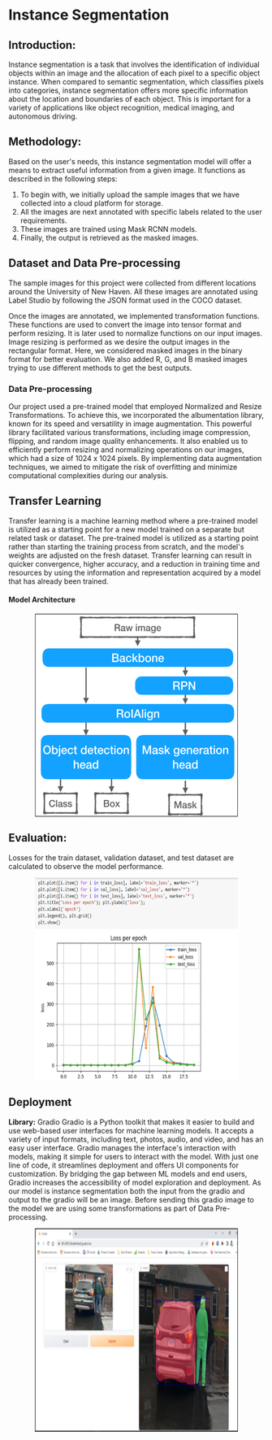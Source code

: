 # Instance Segmentation
## Introduction:
Instance segmentation is a task that involves the identification of individual objects within an image and the allocation of each pixel to a specific object instance. When compared to semantic segmentation, which classifies pixels into categories, instance segmentation offers more specific information about the location and boundaries of each object. This is important for a variety of applications like object recognition, medical imaging, and autonomous driving.

## Methodology:
Based on the user's needs, this instance segmentation model will offer a means to extract useful information from a given image. It functions as described in the following steps:
1. To begin with, we initially upload the sample images that we have collected into a cloud platform for storage.
2. All the images are next annotated with specific labels related to the user requirements.
3. These images are trained using Mask RCNN models.
3. Finally, the output is retrieved as the masked images.

## Dataset and Data Pre-processing
The sample images for this project were collected from different locations around the University of New Haven. All these images are annotated using Label Studio by following the JSON format used in the COCO dataset. 

Once the images are annotated, we implemented transformation functions. These functions are used to convert the image into tensor format and perform resizing. It is later used to normalize functions on our input images.
Image resizing is performed as we desire the output images in the rectangular format. Here, we considered masked images in the binary format for better evaluation. We also added R, G, and B masked images trying to use different methods to get the best outputs.

### Data Pre-processing

Our project used a pre-trained model that employed Normalized and Resize Transformations. To achieve this, we incorporated the albumentation library, known for its speed and versatility in image augmentation. This powerful library facilitated various transformations, including image compression, flipping, and random image quality enhancements. It also enabled us to efficiently perform resizing and normalizing operations on our images, which had a size of 1024 x 1024 pixels. By implementing data augmentation techniques, we aimed to mitigate the risk of overfitting and minimize computational complexities during our analysis.


## Transfer Learning

Transfer learning is a machine learning method where a pre-trained model is utilized as a starting point for a new model trained on a separate but related task or dataset. The pre-trained model is utilized as a starting point rather than starting the training process from scratch, and the model's weights are adjusted on the fresh dataset. Transfer learning can result in quicker convergence, higher accuracy, and a reduction in training time and resources by using the information and representation acquired by a model that has already been trained.


####                    Model Architecture
<p align="center">
<img src="utils/model_architecture.png" alt="Model Architecture" width="400" height="400" align="center" />
          
</p>



## Evaluation: 
Losses for the train dataset, validation dataset, and test dataset are calculated to observe the model performance.
<p align="center">
<img src="utils/losses.png" alt="Losses" width="400" height="400" align="center" />
          
</p>

## Deployment
<b>Library:</b> Gradio
Gradio is a Python toolkit that makes it easier to build and use web-based user interfaces for machine learning models. It accepts a variety of input formats, including text, photos, audio, and video, and has an easy user interface. Gradio manages the interface's interaction with models, making it simple for users to interact with the model. With just one line of code, it streamlines deployment and offers UI components for customization. By bridging the gap between ML models and end users, Gradio increases the accessibility of model exploration and deployment.
As our model is instance segmentation both the input from the gradio and output to the gradio will be an image.
Before sending this gradio image to the model we are using some transformations as part of Data Pre-processing.
<p align="center">
<img src="utils/output.png" alt="Transformation" width="400" height="400" align="center" />
</p>
